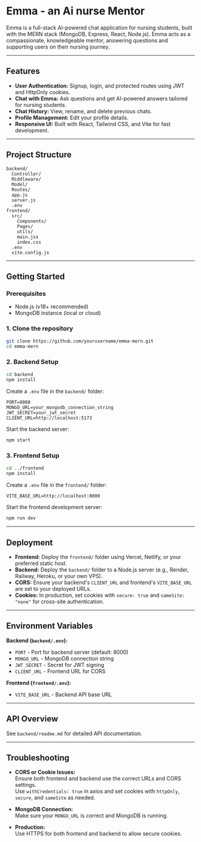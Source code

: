 # Emma - an Ai nurse Mentor

Emma is a full-stack AI-powered chat application for nursing students, built with the MERN stack (MongoDB, Express, React, Node.js). Emma acts as a compassionate, knowledgeable mentor, answering questions and supporting users on their nursing journey.

---

## Features

- **User Authentication:** Signup, login, and protected routes using JWT and HttpOnly cookies.
- **Chat with Emma:** Ask questions and get AI-powered answers tailored for nursing students.
- **Chat History:** View, rename, and delete previous chats.
- **Profile Management:** Edit your profile details.
- **Responsive UI:** Built with React, Tailwind CSS, and Vite for fast development.

---

## Project Structure

```
backend/
  Controller/
  Middleware/
  Model/
  Routes/
  app.js
  server.js
  .env
frontend/
  src/
    Components/
    Pages/
    utils/
    main.jsx
    index.css
  .env
  vite.config.js
```

---

## Getting Started

### Prerequisites

- Node.js (v18+ recommended)
- MongoDB instance (local or cloud)

### 1. Clone the repository

```bash
git clone https://github.com/yourusername/emma-mern.git
cd emma-mern
```

### 2. Backend Setup

```bash
cd backend
npm install
```

Create a `.env` file in the `backend/` folder:

```
PORT=8000
MONGO_URL=your_mongodb_connection_string
JWT_SECRET=your_jwt_secret
CLIENT_URL=http://localhost:5173
```

Start the backend server:

```bash
npm start
```

### 3. Frontend Setup

```bash
cd ../frontend
npm install
```

Create a `.env` file in the `frontend/` folder:

```
VITE_BASE_URL=http://localhost:8000
```

Start the frontend development server:

```bash
npm run dev
```

---

## Deployment

- **Frontend:** Deploy the `frontend/` folder using Vercel, Netlify, or your preferred static host.
- **Backend:** Deploy the `backend/` folder to a Node.js server (e.g., Render, Railway, Heroku, or your own VPS).
- **CORS:** Ensure your backend's `CLIENT_URL` and frontend's `VITE_BASE_URL` are set to your deployed URLs.
- **Cookies:** In production, set cookies with `secure: true` and `sameSite: "none"` for cross-site authentication.

---

## Environment Variables

**Backend (`backend/.env`):**
- `PORT` - Port for backend server (default: 8000)
- `MONGO_URL` - MongoDB connection string
- `JWT_SECRET` - Secret for JWT signing
- `CLIENT_URL` - Frontend URL for CORS

**Frontend (`frontend/.env`):**
- `VITE_BASE_URL` - Backend API base URL

---

## API Overview

See `backend/readme.md` for detailed API documentation.

---

## Troubleshooting

- **CORS or Cookie Issues:**  
  Ensure both frontend and backend use the correct URLs and CORS settings.  
  Use `withCredentials: true` in axios and set cookies with `httpOnly`, `secure`, and `sameSite` as needed.

- **MongoDB Connection:**  
  Make sure your `MONGO_URL` is correct and MongoDB is running.

- **Production:**  
  Use HTTPS for both frontend and backend to allow secure cookies.

